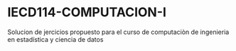 # IECD114-COMPUTACION-I
Solucion de jercicios propuesto para el curso de computaciòn de ingenieria en estadística y ciencia de datos
